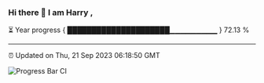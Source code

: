 ### Hi there 👋 I am Harry , 

⏳ Year progress { █████████████████████▁▁▁▁▁▁▁▁▁ } 72.13 %

---

⏰ Updated on Thu, 21 Sep 2023 06:18:50 GMT

![Progress Bar CI](https://github.com/duykhang68/duykhang68/workflows/Progress%20Bar%20CI/badge.svg)

